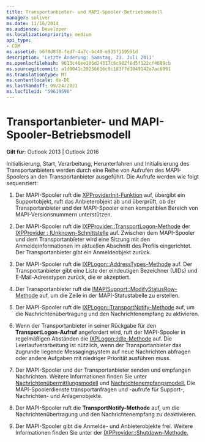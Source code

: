 ```yaml
---
title: Transportanbieter- und MAPI-Spooler-Betriebsmodell
manager: soliver
ms.date: 11/16/2014
ms.audience: Developer
ms.localizationpriority: medium
api_type:
- COM
ms.assetid: b0f8d8f0-fed7-4a7c-bc40-e935f159591d
description: 'Letzte Änderung: Samstag, 23. Juli 2011'
ms.openlocfilehash: 9613c46ee105d24317c6c902f8d5f122cf4689cb
ms.sourcegitcommit: a1d9041c20256616c9c183f7d1049142a7ac6991
ms.translationtype: MT
ms.contentlocale: de-DE
ms.lasthandoff: 09/24/2021
ms.locfileid: "59619596"
---
```

# <a name="transport-provider-and-mapi-spooler-operational-model"></a>Transportanbieter- und MAPI-Spooler-Betriebsmodell

  
  
**Gilt für**: Outlook 2013 | Outlook 2016 
  
Initialisierung, Start, Verarbeitung, Herunterfahren und Initialisierung des Transportanbieters werden durch eine Reihe von Aufrufen des MAPI-Spoolers an den Transportanbieter ausgeführt. Die Aufrufe werden wie folgt sequenziert:
  
1. Der MAPI-Spooler ruft die [XPProviderInit-Funktion](xpproviderinit.md) auf, übergibt ein Supportobjekt, ruft das Anbieterobjekt ab und überprüft, ob der Transportanbieter und der MAPI-Spooler einen kompatiblen Bereich von MAPI-Versionsnummern unterstützen. 
    
2. Der MAPI-Spooler ruft die [IXPProvider::TransportLogon-Methode](ixpprovider-transportlogon.md) der [IXPProvider : IUnknown-Schnittstelle](ixpprovideriunknown.md) auf. Zwischen dem MAPI-Spooler und dem Transportanbieter wird eine Sitzung mit den Anmeldeinformationen im aktuellen Abschnitt des Profils eingerichtet. Der Transportanbieter gibt ein Anmeldeobjekt zurück. 
    
3. Der MAPI-Spooler ruft die [IXPLogon::AddressTypes-Methode](ixplogon-addresstypes.md) auf. Der Transportanbieter gibt eine Liste der eindeutigen Bezeichner (UIDs) und E-Mail-Adresstypen zurück, die er akzeptiert. 
    
4. Der Transportanbieter ruft die [IMAPISupport::ModifyStatusRow-Methode](imapisupport-modifystatusrow.md) auf, um die Zeile in der MAPI-Statustabelle zu erstellen. 
    
5. Der MAPI-Spooler ruft die [IXPLogon::TransportNotify-Methode](ixplogon-transportnotify.md) auf, um die Nachrichtenübertragung und den Nachrichtenempfang zu aktivieren. 
    
6. Wenn der Transportanbieter in seiner Rückgabe für den **TransportLogon-Aufruf** angefordert wird, ruft der MAPI-Spooler in regelmäßigen Abständen die [IXPLogon::Idle-Methode](ixplogon-idle.md) auf. Die Leerlaufverarbeitung ist nützlich, wenn der Transportanbieter das zugrunde liegende Messagingsystem auf neue Nachrichten abfragen oder andere Aufgaben mit niedriger Priorität ausführen muss. 
    
7. Der MAPI-Spooler und der Transportanbieter senden und empfangen Nachrichten. Weitere Informationen finden Sie unter [Nachrichtenübermittlungsmodell](message-submission-model.md) und [Nachrichtenempfangsmodell.](message-reception-model.md) Die MAPI-Spoolerdienste transportanfragen und -aufrufe für Support-, Nachrichten- und Anlagenobjekte.
    
8. Der MAPI-Spooler ruft die **TransportNotify-Methode** auf, um die Nachrichtenübertragung und den Nachrichtenempfang zu deaktivieren. 
    
9. Der MAPI-Spooler gibt die Anmelde- und Anbieterobjekte frei. Weitere Informationen finden Sie unter der [IXPProvider::Shutdown-Methode.](ixpprovider-shutdown.md) 
    

